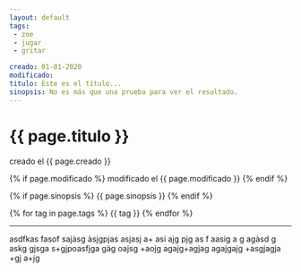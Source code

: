 ```yaml
---
layout: default
tags:
 - zoe
 - jugar
 - gritar

creado: 01-01-2020
modificado:
titulo: Este es el título...
sinopsis: No es más que una prueba para ver el resultado.
---
```


# {{ page.titulo }}

creado el {{ page.creado }}

{% if page.modificado %}
modificado el {{ page.modificado }}
{% endif %}

{% if page.sinopsis %}
{{ page.sinopsis }}
{% endif %}

{% for tag in page.tags %}
<span class="tag"> {{ tag }} </span>
{% endfor %}

---
	
asdfkas fasof sajàsg àsjgpjas asjasj a+ 
asi ajg pjg 
as f
aasig
a g
agàsd g
askg gjsga s+gjpoasfjga gàg oajsg +aojg 
agajg+agjag agajgajg +asgjagja +gj a+jg
